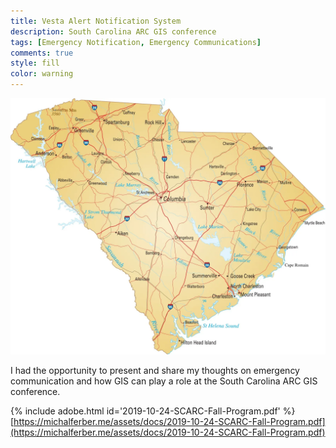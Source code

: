 ```yaml
---
title: Vesta Alert Notification System
description: South Carolina ARC GIS conference
tags: [Emergency Notification, Emergency Communications]
comments: true
style: fill
color: warning
---
```


![South Carolina ARC GIS](/assets/img/sc-arc-gis.jpg)

I had the opportunity to present and share my thoughts on emergency communication and how GIS can play a role at the South Carolina ARC GIS conference.

{% include adobe.html id='2019-10-24-SCARC-Fall-Program.pdf' %}  
[https://michalferber.me/assets/docs/2019-10-24-SCARC-Fall-Program.pdf](https://michalferber.me/assets/docs/2019-10-24-SCARC-Fall-Program.pdf)
